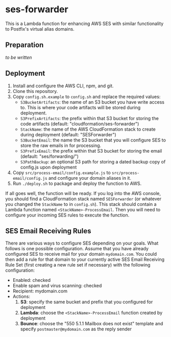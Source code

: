 # ses-forwarder

This is a Lambda function for enhancing AWS SES with similar functionality to
Postfix's virtual alias domains.

## Preparation

*to be written*

## Deployment

1. Install and configure the AWS CLI, npm, and git.
2. Clone this repository.
3. Copy `config.sh.example` to `config.sh` and replace the required values:
	* `S3BucketArtifacts`: the name of an S3 bucket you have write access to. This is where your code artifacts will be stored during deployment.
	* `S3PrefixArtifacts`: the prefix within that S3 bucket for storing the code artifacts (default: "cloudformation/ses-forwarder")
	* `StackName`: the name of the AWS CloudFormation stack to create during deployment (default: "SESForwarder")
	* `S3BucketEmail`: the name the S3 bucket that you will configure SES to store the raw emails in for processing.
	* `S3PrefixEmail`: the prefix within that S3 bucket for storing the email (default: "ses/forwarding/")
	* `S3PathBackup`: an optional S3 path for storing a dated backup copy of config.js upon deployment
4. Copy `src/process-email/config.example.js` to `src/process-email/config.js` and configure your domain aliases in it.
5. Run `./deploy.sh` to package and deploy the function to AWS.

If all goes well, the function will be ready. If you log into the AWS console,
you should find a CloudFormation stack named `SESForwarder` (or whatever you
changed the `StackName` to in `config.sh`). This stack should contain a Lambda
function named `<StackName>-ProcessEmail`. Then you will need to configure your
incoming SES rules to execute the function.

## SES Email Receiving Rules

There are various ways to configure SES depending on your goals. What follows
is one possible configuration. Assume that you have already configured SES to
receive mail for your domain `mydomain.com`. You could then add a rule for that
domain to your currently active SES Email Receiving Rule Set (first creating a
new rule set if necessary) with the following configuration:

* Enabled: checked
* Enable spam and virus scanning: checked
* Recipient: mydomain.com
* Actions:
	1. **S3**: specify the same bucket and prefix that you configured for deployment
	2. **Lambda**: choose the `<StackName>-ProcessEmail` function created by deployment
	3. **Bounce**: choose the "550 5.1.1 Mailbox does not exist" template and specify `postmaster@mydomain.com` as the reply sender

